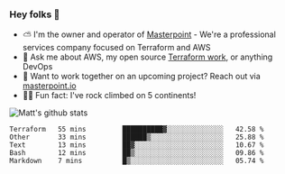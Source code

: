 

### Hey folks 👋

- ⛅️ I'm the owner and operator of [Masterpoint](https://masterpoint.io) - We're a professional services company focused on Terraform and AWS
- 💬 Ask me about AWS, my open source [Terraform work](https://github.com/masterpointio?q=terraform&type=&language=hcl), or anything DevOps
- 🔨 Want to work together on an upcoming project? Reach out via [masterpoint.io](https://masterpoint.io)
- 🧗‍♂️ Fun fact: I've rock climbed on 5 continents! 


![Matt's github stats](https://github-readme-stats.vercel.app/api?username=Gowiem&count_private=true&theme=cobalt&show_icons=true)

<!--START_SECTION:waka-->
```text
Terraform   55 mins         ██████████▓░░░░░░░░░░░░░░   42.58 % 
Other       33 mins         ██████▒░░░░░░░░░░░░░░░░░░   25.88 % 
Text        13 mins         ██▓░░░░░░░░░░░░░░░░░░░░░░   10.67 % 
Bash        12 mins         ██▒░░░░░░░░░░░░░░░░░░░░░░   09.86 % 
Markdown    7 mins          █▒░░░░░░░░░░░░░░░░░░░░░░░   05.74 % 
```
<!--END_SECTION:waka-->
